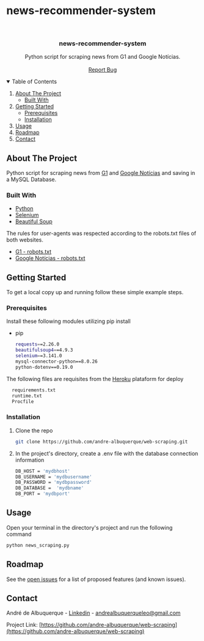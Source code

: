# news-recommender-system

<!-- PROJECT LOGO -->
<br />
<p align="center">

  <h3 align="center">news-recommender-system</h3>

  <p align="center">
    Python script for scraping news from G1 and Google Notícias.
    <br />
    <br />
    <a href="https://github.com/othneildrew/Best-README-Template/issues">Report Bug</a>
  </p>
</p>



<!-- TABLE OF CONTENTS -->
<details open="open">
  <summary>Table of Contents</summary>
  <ol>
    <li>
      <a href="#about-the-project">About The Project</a>
      <ul>
        <li><a href="#built-with">Built With</a></li>
      </ul>
    </li>
    <li>
      <a href="#getting-started">Getting Started</a>
      <ul>
        <li><a href="#prerequisites">Prerequisites</a></li>
        <li><a href="#installation">Installation</a></li>
      </ul>
    </li>
    <li><a href="#usage">Usage</a></li>
    <li><a href="#roadmap">Roadmap</a></li>
    <li><a href="#contact">Contact</a></li>
  </ol>
</details>


<!-- ABOUT THE PROJECT -->

## About The Project 

Python script for scraping news from [G1](https://g1.globo.com/) and [Google Notícias](https://news.google.com.br) and saving in a MySQL Database.

### Built With


* [Python](https://www.python.org/)
* [Selenium](https://www.selenium.dev/documentation/webdriver/)
* [Beautiful Soup](https://www.crummy.com/software/BeautifulSoup/bs4/doc/)

The rules for user-agents was respected according to the robots.txt files of both websites.
* [G1 - robots.txt](https://g1.globo.com/robots.txt)
* [Google Notícias - robots.txt](https://news.google.com.br/robots.txt)

<!-- GETTING STARTED -->
## Getting Started

To get a local copy up and running follow these simple example steps.

### Prerequisites

Install these following modules utilizing pip install

* pip
  ```sh
  requests==2.26.0
  beautifulsoup4==4.9.3
  selenium==3.141.0
  mysql-connector-python==8.0.26
  python-dotenv==0.19.0
  ```

The following files are requisites from the [Heroku](https://www.heroku.com/) plataform for deploy
```sh
  requirements.txt
  runtime.txt
  Procfile
```

### Installation

1. Clone the repo
   ```sh
   git clone https://github.com/andre-albuquerque/web-scraping.git
   ```
3. In the project's directory, create a .env file with the database connection information

   ```sh
   DB_HOST = 'mydbhost'
   DB_USERNAME = 'mydbusername'
   DB_PASSWORD = 'mydbpassword'
   DB_DATABASE =  'mydbname'
   DB_PORT = 'mydbport'
   ```


<!-- USAGE EXAMPLES -->
## Usage

Open your terminal in the directory's project and run the following command

   ```sh
   python news_scraping.py
   ```


<!-- ROADMAP -->
## Roadmap

See the [open issues](https://github.com/othneildrew/Best-README-Template/issues) for a list of proposed features (and known issues).


<!-- CONTACT -->
## Contact

André de Albuquerque - [Linkedin](https://www.linkedin.com/in/andr%C3%A9-albuquerque-/) - andrealbuquerqueleo@gmail.com

Project Link: [https://github.com/andre-albuquerque/web-scraping](https://github.com/andre-albuquerque/web-scraping)





<!-- MARKDOWN LINKS & IMAGES -->
<!-- https://www.markdownguide.org/basic-syntax/#reference-style-links -->
[contributors-shield]: https://img.shields.io/github/contributors/othneildrew/Best-README-Template.svg?style=for-the-badge
[contributors-url]: https://github.com/othneildrew/Best-README-Template/graphs/contributors
[forks-shield]: https://img.shields.io/github/forks/othneildrew/Best-README-Template.svg?style=for-the-badge
[forks-url]: https://github.com/othneildrew/Best-README-Template/network/members
[stars-shield]: https://img.shields.io/github/stars/othneildrew/Best-README-Template.svg?style=for-the-badge
[stars-url]: https://github.com/othneildrew/Best-README-Template/stargazers
[issues-shield]: https://img.shields.io/github/issues/othneildrew/Best-README-Template.svg?style=for-the-badge
[issues-url]: https://github.com/othneildrew/Best-README-Template/issues
[license-shield]: https://img.shields.io/github/license/othneildrew/Best-README-Template.svg?style=for-the-badge
[license-url]: https://github.com/othneildrew/Best-README-Template/blob/master/LICENSE.txt
[linkedin-shield]: https://img.shields.io/badge/-LinkedIn-black.svg?style=for-the-badge&logo=linkedin&colorB=555
[linkedin-url]: https://linkedin.com/in/othneildrew
[product-screenshot]: https://i.imgur.com/ZQFaHk9.gif 
